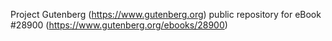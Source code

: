 Project Gutenberg (https://www.gutenberg.org) public repository for eBook #28900 (https://www.gutenberg.org/ebooks/28900)

